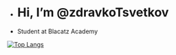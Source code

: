 - # Hi, I’m @zdravkoTsvetkov
- Student at Blacatz Academy

[![Top Langs](https://github-readme-stats.vercel.app/api/top-langs/?username=zdravkoTsvetkov&compact=true)](https://github.com/anuraghazra/github-readme-stats)
